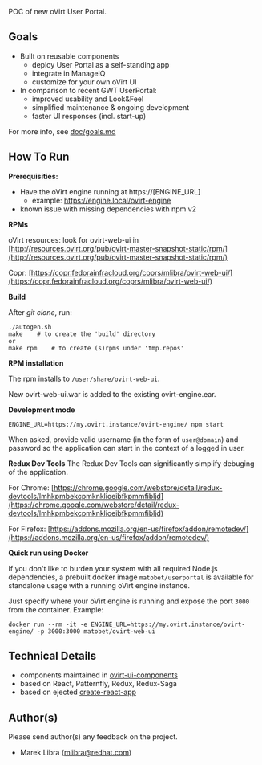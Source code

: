 POC of new oVirt User Portal.

## Goals
- Built on reusable components
    - deploy User Portal as a self-standing app
    - integrate in ManageIQ
    - customize for your own oVirt UI 
- In comparison to recent GWT UserPortal:
    - improved usability and Look&Feel
    - simplified maintenance & ongoing development
    - faster UI responses (incl. start-up)      

For more info, see [doc/goals.md](https://github.com/oVirt/userportal/blob/master/doc/goals.md)
 
## How To Run
**Prerequisities:**

- Have the oVirt engine running at https://[ENGINE_URL]
    - example: https://engine.local/ovirt-engine 
- known issue with missing dependencies with npm v2

**RPMs**

oVirt resources: look for ovirt-web-ui in [http://resources.ovirt.org/pub/ovirt-master-snapshot-static/rpm/](http://resources.ovirt.org/pub/ovirt-master-snapshot-static/rpm/)

Copr: [https://copr.fedorainfracloud.org/coprs/mlibra/ovirt-web-ui/](https://copr.fedorainfracloud.org/coprs/mlibra/ovirt-web-ui/)

**Build**

After _git clone_, run:

    ./autogen.sh
    make    # to create the 'build' directory 
    or
    make rpm    # to create (s)rpms under 'tmp.repos'

**RPM installation**

The rpm installs to `/user/share/ovirt-web-ui`.

New ovirt-web-ui.war is added to the existing ovirt-engine.ear.

**Development mode**

`ENGINE_URL=https://my.ovirt.instance/ovirt-engine/ npm start`

When asked, provide valid username (in the form of `user@domain`) and password so
the application can start in the context of a logged in user.

**Redux Dev Tools**
The Redux Dev Tools can significantly simplify debuging of the application.

For Chrome: [https://chrome.google.com/webstore/detail/redux-devtools/lmhkpmbekcpmknklioeibfkpmmfibljd](https://chrome.google.com/webstore/detail/redux-devtools/lmhkpmbekcpmknklioeibfkpmmfibljd)

For Firefox: [https://addons.mozilla.org/en-us/firefox/addon/remotedev/](https://addons.mozilla.org/en-us/firefox/addon/remotedev/)


**Quick run using Docker**

If you don't like to burden your system with all required Node.js dependencies,
a prebuilt docker image `matobet/userportal` is available for standalone usage with a running
oVirt engine instance.

Just specify where your oVirt engine is running and expose the port `3000` from the container. Example:

  `docker run --rm -it -e ENGINE_URL=https://my.ovirt.instance/ovirt-engine/ -p 3000:3000 matobet/ovirt-web-ui`


## Technical Details  
- components maintained in [ovirt-ui-components](https://github.com/matobet/ovirt-ui-components) 
- based on React, Patternfly, Redux, Redux-Saga
- based on ejected [create-react-app](https://facebook.github.io/react/blog/2016/07/22/create-apps-with-no-configuration.html)

## Author(s)
Please send author(s) any feedback on the project.

- Marek Libra (mlibra@redhat.com)

